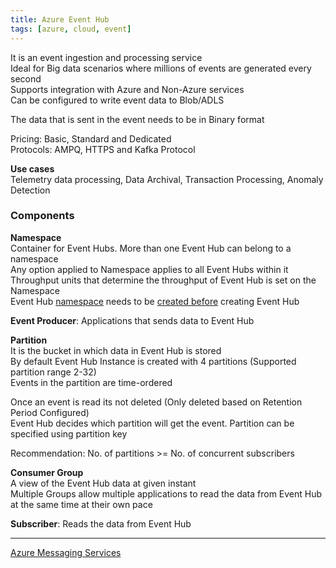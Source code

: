 ```yaml
---
title: Azure Event Hub
tags: [azure, cloud, event]
---
```


It is an event ingestion and processing service  
Ideal for Big data scenarios where millions of events are generated every second  
Supports integration with Azure and Non-Azure services  
Can be configured to write event data to Blob/ADLS

The data that is sent in the event needs to be in Binary format

Pricing: Basic, Standard and Dedicated  
Protocols: AMPQ, HTTPS and Kafka Protocol

**Use cases**  
Telemetry data processing, Data Archival, Transaction Processing, Anomaly Detection

### Components

**Namespace**  
Container for Event Hubs. More than one Event Hub can belong to a namespace  
Any option applied to Namespace applies to all Event Hubs within it  
Throughput units that determine the throughput of Event Hub is set on the Namespace  
Event Hub <u>namespace</u> needs to be <u>created before</u> creating Event Hub

**Event Producer**: Applications that sends data to Event Hub  

**Partition**  
It is the bucket in which data in Event Hub is stored  
By default Event Hub Instance is created with 4 partitions (Supported partition range 2-32)  
Events in the partition are time-ordered  

Once an event is read its not deleted (Only deleted based on Retention Period Configured)  
Event Hub decides which partition will get the event. Partition can be specified using partition key

Recommendation: No. of partitions >= No. of concurrent subscribers

**Consumer Group**  
A view of the Event Hub data at given instant  
Multiple Groups allow multiple applications to read the data from Event Hub at the same time at their own pace  

**Subscriber**: Reads the data from Event Hub

---

[Azure Messaging Services](Azure%20Messaging%20Services.md)